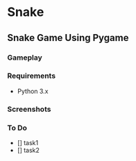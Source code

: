 # Snake
## Snake Game Using Pygame

### Gameplay

### Requirements
* Python 3.x

### Screenshots

### To Do
- [] task1
- [] task2

